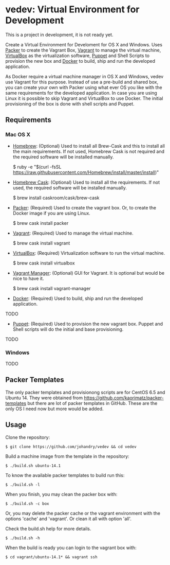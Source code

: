 # vedev: Virtual Environment for Development

This is a project in development, it is not ready yet.

Create a Virtual Environment for Develoment for OS X and Windows. Uses [Packer](http://www.packer.io/) to create the Vagrant Box, [Vagrant](https://www.vagrantup.com/) to manage the virtual machine, [VirtualBox](https://www.virtualbox.org/) as the virtualization software, [Puppet](http://puppetlabs.com/) and Shell Scripts to provision the new box and [Docker](https://www.docker.com/) to build, ship and run the developed application.

As Docker require a virtual machine manager in OS X and Windows, vedev use Vagrant for this purpose. Instead of use a pre-build and shared box, you can create your own with Packer using what ever OS you like with the same requirements for the developed application. In case you are using Linux it is possible to skip Vagrant and VirtualBox to use Docker. The initial provisioning of the box is done with shell scripts and Puppet.

## Requirements

### Mac OS X

* [Homebrew](http://brew.sh/): (Optional) Used to install all Brew-Cask and this to install all the main requirements. If not used, Homebrew Cask is not required and the required software will be installed manually.

    $ ruby -e "$(curl -fsSL https://raw.githubusercontent.com/Homebrew/install/master/install)"

* [Homebrew Cask](http://caskroom.io/): (Optional) Used to install all the requirements. If not used, the required software will be installed manually.

    $ brew install caskroom/cask/brew-cask

* [Packer](http://www.packer.io/): (Required) Used to create the vagrant box. Or, to create the Docker image if you are using Linux.

    $ brew cask install packer

* [Vagrant](https://www.vagrantup.com/): (Required) Used to manage the virtual machine.

    $ brew cask install vagrant

* [VirtualBox](https://www.virtualbox.org/): (Required) Virtualization software to run the virtual machine.

    $ brew cask install virtualbox

* [Vagrant Manager](http://vagrantmanager.com/): (Optional) GUI for Vagrant. It is optional but would be nice to have it.

    $ brew cask install vagrant-manager

* [Docker](https://www.docker.com/): (Required) Used to build, ship and run the developed application.

TODO

* [Puppet](http://puppetlabs.com/): (Required) Used to provision the new vagrant box. Puppet and Shell scripts will do the initial and base provisioning.

TODO

### Windows

TODO

## Packer Templates

The only packer templates and provisionong scripts are for CentOS 6.5 and Ubuntu 14. They were obtained from https://github.com/kaorimatz/packer-templates but there are lot of packer templates in GitHub. These are the only OS I need now but more would be added.

## Usage

Clone the repository:

    $ git clone https://github.com/johandry/vedev && cd vedev

Build a machine image from the template in the repository:

    $ ./build.sh ubuntu-14.1

To know the available packer templates to build run this:

    $ ./build.sh -l

When you finish, you may clean the packer box with:

    $ ./build.sh -c box

Or, you may delete the packer cache or the vagrant environment with the options 'cache' and 'vagrant'. Or clean it all with option 'all'.

Check the build.sh help for more details.

    $ ./build.sh -h

When the build is ready you can login to the vagrant box with:

    $ cd vagrant/ubuntu-14.1* && vagrant ssh

